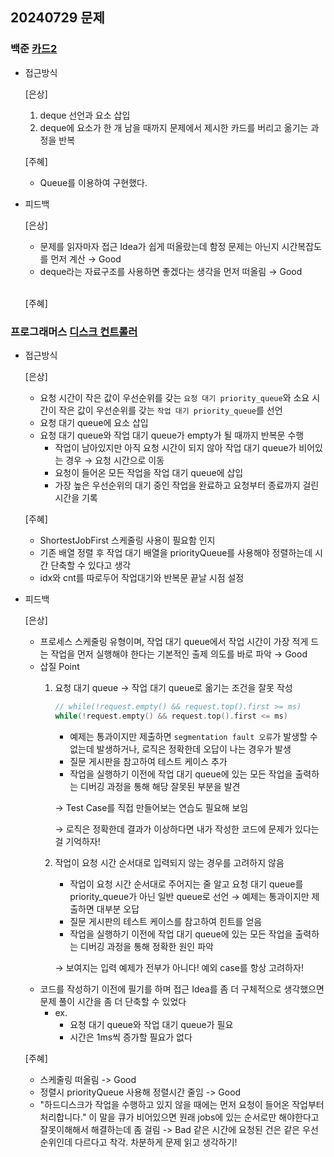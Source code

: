 ## 20240729 문제

### 백준 [카드2](https://www.acmicpc.net/problem/2164)

- 접근방식

  [은상]
  1. deque 선언과 요소 삽입
  2. deque에 요소가 한 개 남을 때까지 문제에서 제시한 카드를 버리고 옮기는 과정을 반복
  
  [주혜]
  - Queue를 이용하여 구현했다.

- 피드백

  [은상]
  - 문제를 읽자마자 접근 Idea가 쉽게 떠올랐는데 함정 문제는 아닌지 시간복잡도를 먼저 계산 → Good
  - deque라는 자료구조를 사용하면 좋겠다는 생각을 먼저 떠올림 → Good
  <br/>
  
  [주혜]

### 프로그래머스 [디스크 컨트롤러](https://school.programmers.co.kr/learn/courses/30/lessons/42627)

- 접근방식

  [은상]
  - 요청 시간이 작은 값이 우선순위를 갖는 `요청 대기 priority_queue`와 소요 시간이 작은 값이 우선순위를 갖는 `작업 대기 priority_queue`를 선언
  - 요청 대기 queue에 요소 삽입
  - 요청 대기 queue와 작업 대기 queue가 empty가 될 때까지 반복문 수행
    - 작업이 남아있지만 아직 요청 시간이 되지 않아 작업 대기 queue가 비어있는 경우 → 요청 시간으로 이동
    - 요청이 들어온 모든 작업을 작업 대기 queue에 삽입
    - 가장 높은 우선순위의 대기 중인 작업을 완료하고 요청부터 종료까지 걸린 시간을 기록
  
  [주혜]
  - ShortestJobFirst 스케줄링 사용이 필요함 인지
  - 기존 배열 정렬 후 작업 대기 배열을 priorityQueue를 사용해야 정렬하는데 시간 단축할 수 있다고 생각
  - idx와 cnt를 따로두어 작업대기와 반복문 끝날 시점 설정
  
- 피드백

  [은상]
  - 프로세스 스케줄링 유형이며, 작업 대기 queue에서 작업 시간이 가장 적게 드는 작업을 먼저 실행해야 한다는 기본적인 출제 의도를 바로 파악 → Good
  - 삽질 Point
    1. 요청 대기 queue → 작업 대기 queue로 옮기는 조건을 잘못 작성
        
        ```cpp
        // while(!request.empty() && request.top().first >= ms)
        while(!request.empty() && request.top().first <= ms)
        ```
        
        - 예제는 통과이지만 제출하면 `segmentation fault 오류`가 발생할 수 없는데 발생하거나, 로직은 정확한데 오답이 나는 경우가 발생
        - 질문 게시판을 참고하여 테스트 케이스 추가
        - 작업을 실행하기 이전에 작업 대기 queue에 있는 모든 작업을 출력하는 디버깅 과정을 통해 해당 잘못된 부분을 발견
        
        → Test Case를 직접 만들어보는 연습도 필요해 보임
        
        → 로직은 정확한데 결과가 이상하다면 내가 작성한 코드에 문제가 있다는 걸 기억하자!
        
    2. 작업이 요청 시간 순서대로 입력되지 않는 경우를 고려하지 않음
        - 작업이 요청 시간 순서대로 주어지는 줄 알고 요청 대기 queue를 priority_queue가 아닌 일반 queue로 선언 → 예제는 통과이지만 제출하면 대부분 오답
        - 질문 게시판의 테스트 케이스를 참고하여 힌트를 얻음
        - 작업을 실행하기 이전에 작업 대기 queue에 있는 모든 작업을 출력하는 디버깅 과정을 통해 정확한 원인 파악
        
        → 보여지는 입력 예제가 전부가 아니다! 예외 case를 항상 고려하자!
  - 코드를 작성하기 이전에 필기를 하며 접근 Idea를 좀 더 구체적으로 생각했으면 문제 풀이 시간을 좀 더 단축할 수 있었다
    - ex.
        - 요청 대기 queue와 작업 대기 queue가 필요
        - 시간은 1ms씩 증가할 필요가 없다
  
  [주혜]
  - 스케줄링 떠올림 -> Good
  - 정렬시 priorityQueue 사용해 정렬시간 줄임 -> Good
  - "하드디스크가 작업을 수행하고 있지 않을 때에는 먼저 요청이 들어온 작업부터 처리합니다." 이 말을 큐가 비어있으면 원래 jobs에 있는 순서로만 해야한다고 잘못이해해서 해결하는데 좀 걸림
     -> Bad 같은 시간에 요청된 건은 같은 우선순위인데 다르다고 착각. 차분하게 문제 읽고 생각하기!
